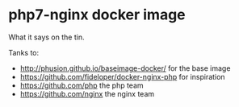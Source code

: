 # php7-nginx docker image

What it says on the tin.

Tanks to:

- http://phusion.github.io/baseimage-docker/ for the base image
- https://github.com/fideloper/docker-nginx-php for inspiration
- https://github.com/php the php team
- https://github.com/nginx the nginx team

